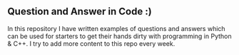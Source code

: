 ## Question and Answer in Code :)

In this repository I have written examples of questions and answers which can be used for starters to get their hands dirty with programming in Python & C++. I try to add more content to this repo every week. 